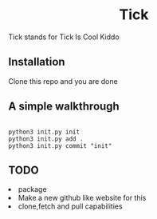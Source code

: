 <h1 align="center">Tick</h1>
<p>Tick stands for Tick Is Cool Kiddo

<h2> Installation</h2>
<p>Clone this repo and you are done</p>
<h2>A simple walkthrough</h2>

```

python3 init.py init  
python3 init.py add . 
python3 init.py commit "init" 

```

<h2>TODO</h2>
<li>package</li>
<li>Make a new github like website for this </li>
<li>clone,fetch and pull capabilities</li>
